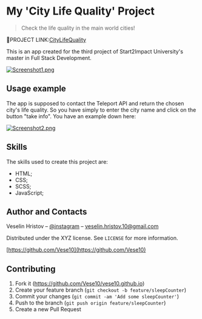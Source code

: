 # My 'City Life Quality' Project
> Check the life quality in the main world cities!

🔗PROJECT LINK:[CityLifeQuality](https://citylifequality.netlify.app/)

This is an app created for the third project of Start2Impact University's master in Full Stack Development. 

[![Screenshot1.png](https://i.postimg.cc/qq8t0C5Q/image.png)](https://postimg.cc/p5LVJyxn)


## Usage example

The app is supposed to contact the Teleport API and return the chosen city's life quality. So you have simply to enter the city name and click on the button "take info".
You have an example down here:

 [![Screenshot2.png](https://i.postimg.cc/x89FQBfZ/image2.png)](https://postimg.cc/XGDgcHyK)

## Skills

The skills used to create this project are:
 - HTML;
 - CSS;
 - SCSS; 
 - JavaScript;

## Author and Contacts

Veselin Hristov – [@instagram](https://instagram.com/vese.10?igshid=OGQ5ZDc2ODk2ZA==) – veselin.hristov.10@gmail.com

Distributed under the XYZ license. See ``LICENSE`` for more information.

[https://github.com/Vese10](https://github.com/Vese10)

## Contributing

1. Fork it (<https://github.com/Vese10/vese10.github.io>)
2. Create your feature branch (`git checkout -b feature/sleepCounter`)
3. Commit your changes (`git commit -am 'Add some sleepCounter'`)
4. Push to the branch (`git push origin feature/sleepCounter`)
5. Create a new Pull Request

<!-- Markdown link & img dfn's -->
[npm-image]: https://img.shields.io/npm/v/datadog-metrics.svg?style=flat-square
[npm-url]: https://npmjs.org/package/datadog-metrics
[npm-downloads]: https://img.shields.io/npm/dm/datadog-metrics.svg?style=flat-square
[travis-image]: https://img.shields.io/travis/dbader/node-datadog-metrics/master.svg?style=flat-square
[travis-url]: https://travis-ci.org/dbader/node-datadog-metrics
[wiki]: https://github.com/yourname/yourproject/wiki
